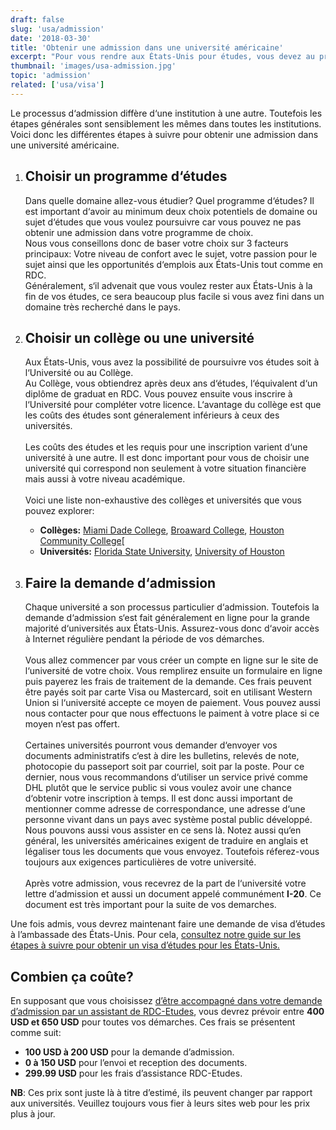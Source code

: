 ```yaml
---
draft: false
slug: 'usa/admission'
date: '2018-03-30'
title: 'Obtenir une admission dans une université américaine'
excerpt: "Pour vous rendre aux États-Unis pour études, vous devez au préalable obtenir une admission dans une institution américaine d‘enseignement reconnue. Ce guide vous explique les différentes étapes à suivre pour obtenir une admission dans n‘importe quelle institution américaine d‘enseignement."
thumbnail: 'images/usa-admission.jpg'
topic: 'admission'
related: ['usa/visa']
---
```


Le processus d‘admission diffère d‘une institution à une autre. Toutefois les étapes générales sont sensiblement les mêmes dans toutes les institutions.\
Voici donc les différentes étapes à suivre pour obtenir une admission dans une université américaine.

1.  ## Choisir un programme d‘études

    Dans quelle domaine allez-vous étudier? Quel programme d‘études? Il est important d‘avoir au minimum deux choix potentiels de domaine ou sujet d‘études que vous voulez poursuivre car vous pouvez ne pas obtenir une admission dans votre programme de choix.\
    Nous vous conseillons donc de baser votre choix sur 3 facteurs principaux: Votre niveau de confort avec le sujet, votre passion pour le sujet ainsi que les opportunités d‘emplois aux États-Unis tout comme en RDC.\
    Généralement, s‘il advenait que vous voulez rester aux États-Unis à la fin de vos études, ce sera beaucoup plus facile si vous avez fini dans un domaine très recherché dans le pays.

2.  ## Choisir un collège ou une université

    Aux États-Unis, vous avez la possibilité de poursuivre vos études soit à l‘Université ou au Collège.
    \
    Au Collège, vous obtiendrez après deux ans d‘études, l‘équivalent d‘un diplôme de graduat en RDC. Vous pouvez ensuite vous inscrire à l‘Université pour compléter votre licence.
    L‘avantage du collège est que les coûts des études sont géneralement inférieurs à ceux des universités.
    \
    \
    Les coûts des études et les requis pour une inscription varient d‘une université à une autre. Il est donc important pour vous de choisir une université qui correspond non seulement à votre situation financière mais aussi à votre niveau académique.
    \
    \
    Voici une liste non-exhaustive des collèges et universités que vous pouvez explorer:

    - **Collèges:** <a href="http://www.mdc.edu/future-students/" target="_blank" rel="nofollow noopener">Miami Dade College</a>, <a href="http://broward.edu/international/students/Pages/default.aspx" target="_blank" rel="nofollow noopener">Broaward College</a>, <a href="http://www.hccs.edu/support-services/international-students/admissions/" target="_blank" rel="nofollow noopener">Houston Community College</a>[
    - **Universités:** <a href="http://admissions.fsu.edu/international/" target="_blank" rel="nofollow noopener">Florida State University</a>, <a href="http://www.uh.edu/undergraduate-admissions/apply/international/" target="_blank" rel="nofollow noopener">University of Houston</a>

3.  ## Faire la demande d‘admission
    Chaque université a son processus particulier d‘admission. Toutefois la demande d‘admission s‘est fait généralement en ligne pour la grande majorité d‘universités aux États-Unis.
    Assurez-vous donc d‘avoir accès à Internet régulière pendant la période de vos démarches.
    \
    \
    Vous allez commencer par vous créer un compte en ligne sur le site de l‘université de votre choix. Vous remplirez ensuite un formulaire en ligne puis payerez les frais de traitement de la demande.
    Ces frais peuvent être payés soit par carte Visa ou Mastercard, soit en utilisant Western Union si l‘université accepte ce moyen de paiement.
    Vous pouvez aussi nous contacter pour que nous effectuons le paiment à votre place si ce moyen n‘est pas offert.
    \
    \
    Certaines universités pourront vous demander d‘envoyer vos documents administratifs c‘est à dire les bulletins, relevés de note, photocopie du passeport soit par courriel, soit par la poste.
    Pour ce dernier, nous vous recommandons d‘utiliser un service privé comme DHL plutôt que le service public si vous voulez avoir une chance d‘obtenir votre inscription à temps.
    Il est donc aussi important de mentionner comme adresse de correspondance, une adresse d‘une personne vivant dans un pays avec système postal public développé. Nous pouvons aussi vous assister en ce sens là.
    Notez aussi qu‘en général, les universités américaines exigent de traduire en anglais et légaliser tous les documents que vous envoyez. Toutefois réferez-vous toujours aux exigences particulières de votre université.
    \
    \
    Après votre admission, vous recevrez de la part de l‘université votre lettre d‘admission et aussi un document appelé communément **I-20**. Ce document est très important pour la suite de vos demarches.

Une fois admis, vous devrez maintenant faire une demande de visa d’études à l’ambassade des États-Unis. Pour cela, [consultez notre guide sur les étapes à suivre pour obtenir un visa d’études pour les États-Unis.](/guides/usa/visa)

## Combien ça coûte?

En supposant que vous choisissez [d’être accompagné dans votre demande d’admission par un assistant de RDC-Etudes](/accompagnement), vous devrez prévoir entre **400 USD et 650 USD** pour toutes vos démarches.
Ces frais se présentent comme suit:

- **100 USD à 200 USD** pour la demande d’admission.
- **0 à 150 USD** pour l’envoi et reception des documents.
- **299.99 USD** pour les frais d’assistance RDC-Etudes.

**NB**: Ces prix sont juste là à titre d’estimé, ils peuvent changer par rapport aux universités. Veuillez toujours vous fier à leurs sites web pour les prix plus à jour.
